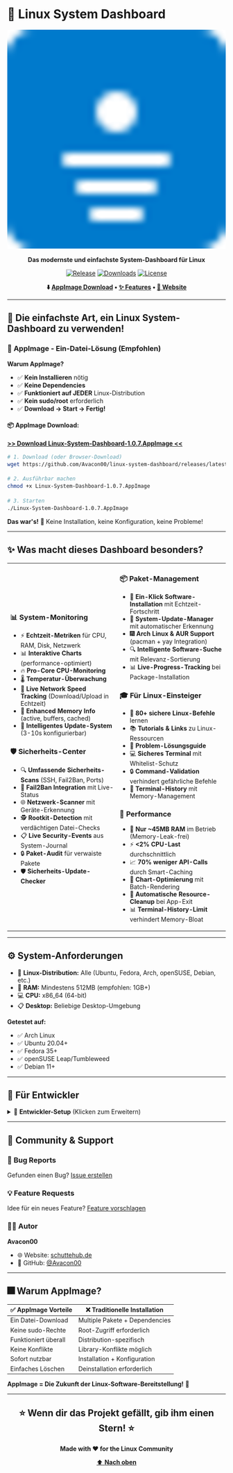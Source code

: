 # 🚀 Linux System Dashboard

<div align="center">

![Linux System Dashboard](assets/icon-512.png)

**Das modernste und einfachste System-Dashboard für Linux**

[![Release](https://img.shields.io/github/v/release/Avacon00/linux-system-dashboard)](https://github.com/Avacon00/linux-system-dashboard/releases/latest)
[![Downloads](https://img.shields.io/github/downloads/Avacon00/linux-system-dashboard/total)](https://github.com/Avacon00/linux-system-dashboard/releases)
[![License](https://img.shields.io/github/license/Avacon00/linux-system-dashboard)](LICENSE)

**⬇️ [AppImage Download](#-appimage-download) • [✨ Features](#-features) • [🚀 Website](https://schuttehub.de)**

</div>

---

## 🚀 **Die einfachste Art, ein Linux System-Dashboard zu verwenden!**

### 🎯 **AppImage - Ein-Datei-Lösung** (Empfohlen)

**Warum AppImage?**
- ✅ **Kein Installieren** nötig
- ✅ **Keine Dependencies** 
- ✅ **Funktioniert auf JEDER** Linux-Distribution
- ✅ **Kein sudo/root** erforderlich
- ✅ **Download → Start → Fertig!**

#### 📦 **AppImage Download:**

**[>> Download Linux-System-Dashboard-1.0.7.AppImage <<](https://github.com/Avacon00/linux-system-dashboard/releases/latest)**

```bash
# 1. Download (oder Browser-Download)
wget https://github.com/Avacon00/linux-system-dashboard/releases/latest/download/Linux-System-Dashboard-1.0.7.AppImage

# 2. Ausführbar machen
chmod +x Linux-System-Dashboard-1.0.7.AppImage

# 3. Starten
./Linux-System-Dashboard-1.0.7.AppImage
```

**Das war's!** 🎉 Keine Installation, keine Konfiguration, keine Probleme!

---

## ✨ **Was macht dieses Dashboard besonders?**

<table>
<tr>
<td width="50%">

### 📊 **System-Monitoring**
- ⚡ **Echtzeit-Metriken** für CPU, RAM, Disk, Netzwerk
- 📊 **Interaktive Charts** (performance-optimiert)
- 🔥 **Pro-Core CPU-Monitoring**
- 🌡️ **Temperatur-Überwachung**
- 📡 **Live Network Speed Tracking** (Download/Upload in Echtzeit)
- 💾 **Enhanced Memory Info** (active, buffers, cached)
- 🔄 **Intelligentes Update-System** (3-10s konfigurierbar)

### 🛡️ **Sicherheits-Center**
- 🔍 **Umfassende Sicherheits-Scans** (SSH, Fail2Ban, Ports)
- 🚫 **Fail2Ban Integration** mit Live-Status
- 🌐 **Netzwerk-Scanner** mit Geräte-Erkennung
- 🕵️ **Rootkit-Detection** mit verdächtigen Datei-Checks
- 📋 **Live Security-Events** aus System-Journal
- 🔒 **Paket-Audit** für verwaiste Pakete
- 🛡️ **Sicherheits-Update-Checker**

</td>
<td width="50%">

### 📦 **Paket-Management**
- 🎯 **Ein-Klick Software-Installation** mit Echtzeit-Fortschritt
- 🔄 **System-Update-Manager** mit automatischer Erkennung
- 🎆 **Arch Linux & AUR Support** (pacman + yay Integration)
- 🔍 **Intelligente Software-Suche** mit Relevanz-Sortierung
- 📊 **Live-Progress-Tracking** bei Package-Installation

### 🎓 **Für Linux-Einsteiger**
- 💫 **80+ sichere Linux-Befehle** lernen
- 📚 **Tutorials & Links** zu Linux-Ressourcen
- 🔧 **Problem-Lösungsguide**
- 💻 **Sicheres Terminal** mit Whitelist-Schutz
- 🔒 **Command-Validation** verhindert gefährliche Befehle
- 📜 **Terminal-History** mit Memory-Management

### 🚀 **Performance**
- 💾 **Nur ~45MB RAM** im Betrieb (Memory-Leak-frei)
- ⚡ **<2% CPU-Last** durchschnittlich
- 📈 **70% weniger API-Calls** durch Smart-Caching
- 🎯 **Chart-Optimierung** mit Batch-Rendering
- 🧹 **Automatische Resource-Cleanup** bei App-Exit
- 📊 **Terminal-History-Limit** verhindert Memory-Bloat

</td>
</tr>
</table>

---

## ⚙️ **System-Anforderungen**

- 🐧 **Linux-Distribution:** Alle (Ubuntu, Fedora, Arch, openSUSE, Debian, etc.)
- 💾 **RAM:** Mindestens 512MB (empfohlen: 1GB+)
- 💻 **CPU:** x86_64 (64-bit)
- 📋 **Desktop:** Beliebige Desktop-Umgebung

**Getestet auf:**
- ✅ Arch Linux
- ✅ Ubuntu 20.04+
- ✅ Fedora 35+
- ✅ openSUSE Leap/Tumbleweed
- ✅ Debian 11+

---

## 🚀 **Für Entwickler**

<details>
<summary>📝 <strong>Entwickler-Setup</strong> (Klicken zum Erweitern)</summary>

### Voraussetzungen
- **Node.js** >= 16.x
- **npm** >= 8.x
- **Electron** >= 28.x

### Setup
```bash
# Repository klonen
git clone https://github.com/Avacon00/linux-system-dashboard.git
cd linux-system-dashboard

# Dependencies installieren
npm install

# Development-Server starten
npm run dev

# AppImage bauen
npm run build-appimage

# Debian-Paket bauen
npm run build-deb
```

### Build-Befehle
```bash
npm run dev           # Development mit Hot-Reload
npm run build-appimage # AppImage erstellen
npm run build-deb      # .deb-Paket erstellen
npm run dist-linux     # Alle Linux-Formate
```

### Performance-Features
- ✅ **Smart Lazy Loading** - Tab-basierte Aktualisierung
- ✅ **Intelligent Caching** - 70% weniger API-Calls  
- ✅ **Chart-Optimierung** - Batch-Rendering mit RequestAnimationFrame
- ✅ **Memory-Management** - DocumentFragment-basierte DOM-Updates
- ✅ **Process-Throttling** - Konfigurierbare Update-Intervalle
- ✅ **Memory-Leak-Prevention** - Comprehensive Resource Cleanup
- ✅ **Terminal-History-Limiting** - Max 100 Lines für Performance
- ✅ **Toast-Notification-Stacking** - Efficient Message Management
- ✅ **Live Network Speed Monitoring** - 0.5s Updates ohne UI-Lag
- ✅ **Enhanced Memory Tracking** - Optimierte RAM-Anzeige

</details>

---

## 🤝 **Community & Support**

### 🐛 **Bug Reports**
Gefunden einen Bug? [Issue erstellen](https://github.com/Avacon00/linux-system-dashboard/issues/new)

### 💡 **Feature Requests**
Idee für ein neues Feature? [Feature vorschlagen](https://github.com/Avacon00/linux-system-dashboard/issues/new)

### 👨‍💻 **Autor**
**Avacon00**
- 🌐 Website: [schuttehub.de](https://schuttehub.de)
- 🐙 GitHub: [@Avacon00](https://github.com/Avacon00)

---

## 🎆 **Warum AppImage?**

| ✅ **AppImage Vorteile** | ❌ **Traditionelle Installation** |
|---------------------------|--------------------------------|
| Ein Datei-Download | Multiple Pakete + Dependencies |
| Keine sudo-Rechte | Root-Zugriff erforderlich |
| Funktioniert überall | Distribution-spezifisch |
| Keine Konflikte | Library-Konflikte möglich |
| Sofort nutzbar | Installation + Konfiguration |
| Einfaches Löschen | Deinstallation erforderlich |

**AppImage = Die Zukunft der Linux-Software-Bereitstellung!** 🚀

---

<div align="center">

## ⭐ **Wenn dir das Projekt gefällt, gib ihm einen Stern!** ⭐

**Made with ❤️ for the Linux Community**

[⬆️ **Nach oben**](#-linux-system-dashboard)

</div>
